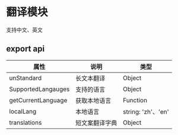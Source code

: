 # 翻译模块

支持中文、英文

## export api

| 属性               | 说明           | 类型               |
| ------------------ | -------------- | ------------------ |
| unStandard         | 长文本翻译     | Object             |
| SupportedLangauges | 支持的语言     | Object             |
| getCurrentLanguage | 获取本地语言   | Function           |
| localLang          | 本地语言       | string: 'zh'、'en' |
| translations       | 短文案翻译字典 | Object             |
